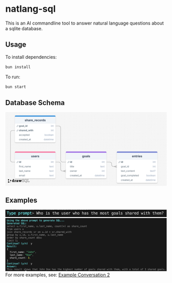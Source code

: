 # natlang-sql
This is an AI commandline tool to answer natural language questions about a sqlite database.

## Usage
To install dependencies:

```bash
bun install
```

To run:

```bash
bun start
```

## Database Schema
![Database Schema](./ERD.png)

## Examples
![Example Prompt 2](./examples/ExamplePrompt2.png)
![Example Answer 2](./examples/ExampleAnswer2.png)
For more examples, see: [Example Conversation 2](./examples/example_conversation_2.txt)
